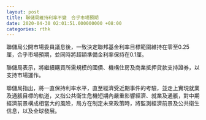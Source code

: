 ```yaml
---
layout: post
title: 聯儲局維持利率不變　合乎市場預期
date: 2020-04-30 02:01:51.000000000 +08:00
categories: rthk
---
```


聯儲局公開市場委員議息後，一致決定聯邦基金利率目標範圍維持在零至0.25厘，合乎市場預期，並同時將超額準備金利率保持在0.1厘。

聯儲局表示，將繼續購買所需規模的國債、機構住房及商業抵押貸款支持證券，以支持市場運作。

聯儲局指出，將一直保持利率水平，直至經濟受近期事件的考驗，並走上實現就業及通脹目標的軌道，又指公共衛生危機短期內嚴重影響經濟、就業及通脹，對中期經濟前景構成相當大的風險，局方在制定未來政策時，將監測經濟前景及公共衛生信息，以及全球發展。
